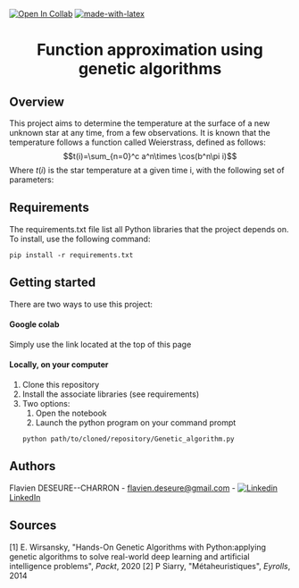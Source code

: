 [![Open In Collab](https://colab.research.google.com/assets/colab-badge.svg)](https://colab.research.google.com/drive/1W646LJHqZnAjvlj81odE8WgjC2r2xp52?usp=sharing)
[![made-with-latex](https://img.shields.io/badge/Made%20with-LaTeX-1f425f.svg)](https://www.latex-project.org/)
<p align="center">
    <h1 align="center">Function approximation using genetic algorithms</h3>
</p>

## Overview
This project aims to determine the temperature at the surface of a new unknown star at any time, from a few observations.
It is known that the temperature follows a function called Weierstrass, defined as follows:
$$t(i)=\sum_{n=0}^c a^n\times \cos(b^n\pi i)$$ 
Where $t(i)$ is the star temperature at a given time i, with the following set of parameters:


## Requirements
The requirements.txt file list all Python libraries that the project depends on.  
To install, use the following command:

```
pip install -r requirements.txt
```

## Getting started
There are two ways to use this project:
#### Google colab 
Simply use the link located at the top of this page  
#### Locally, on your computer  
1. Clone this repository  
2. Install the associate libraries (see requirements)
3. Two options:
    1. Open the notebook
    2. Launch the python program on your command prompt
    ```
    python path/to/cloned/repository/Genetic_algorithm.py
    ```


## Authors
Flavien DESEURE--CHARRON - flavien.deseure@gmail.com - [![Linkedin](https://i.stack.imgur.com/gVE0j.png) LinkedIn](https://www.linkedin.com/in/flavien-deseure--charron/)


## Sources
[1] E. Wirsansky, "Hands-On Genetic Algorithms with Python:applying genetic algorithms to solve real-world deep learning and artificial intelligence problems", *Packt*, 2020
[2] P Siarry, "Métaheuristiques", *Eyrolls*, 2014
